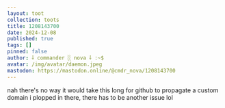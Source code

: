 ```yaml
---
layout: toot
collection: toots
title: 1208143700
date: 2024-12-08
published: true
tags: []
pinned: false
author: ⸸ commander ░ nova ⸸ :~$
avatar: /img/avatar/daemon.jpeg
mastodon: https://mastodon.online/@cmdr_nova/1208143700
---
```


nah there's no way it would take this long for github to propagate a custom domain i plopped in there, there has to be another issue lol

